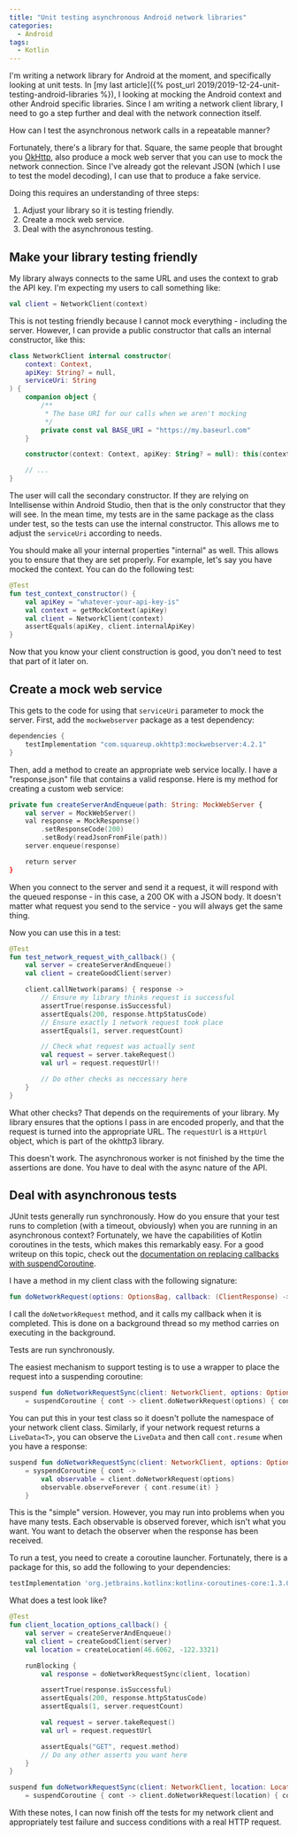 ```yaml
---
title: "Unit testing asynchronous Android network libraries"
categories:
  - Android
tags:
  - Kotlin
---
```


I'm writing a network library for Android at the moment, and specifically looking at unit tests.  In [my last article]({% post_url 2019/2019-12-24-unit-testing-android-libraries %}), I looking at mocking the Android context and other Android specific libraries.  Since I am writing a network client library, I need to go a step further and deal with the network connection itself.  

How can I test the asynchronous network calls in a repeatable manner?

Fortunately, there's a library for that.  Square, the same people that brought you [OkHttp](https://square.github.io/okhttp/), also produce a mock web server that you can use to mock the network connection.  Since I've already got the relevant JSON (which I use to test the model decoding), I can use that to produce a fake service.

Doing this requires an understanding of three steps:

1. Adjust your library so it is testing friendly.
2. Create a mock web service.
3. Deal with the asynchronous testing.

## Make your library testing friendly

My library always connects to the same URL and uses the context to grab the API key.  I'm expecting my users to call something like:

```kotlin
val client = NetworkClient(context)
```

This is not testing friendly because I cannot mock everything - including the server.  However, I can provide a public constructor that calls an internal constructor, like this:

```kotlin
class NetworkClient internal constructor(
    context: Context,
    apiKey: String? = null,
    serviceUri: String
) {
    companion object {
        /**
         * The base URI for our calls when we aren't mocking
         */
        private const val BASE_URI = "https://my.baseurl.com"
    }

    constructor(context: Context, apiKey: String? = null): this(context, apiKey, BASE_URI)

    // ...
}
```

The user will call the secondary constructor.  If they are relying on Intellisense within Android Studio, then that is the only constructor that they will see.  In the mean time, my tests are in the same package as the class under test, so the tests can use the internal constructor.  This allows me to adjust the `serviceUri` according to needs.

You should make all your internal properties "internal" as well.  This allows you to ensure that they are set properly.  For example, let's say you have mocked the context.  You can do the following test:

```kotlin
@Test
fun test_context_constructor() {
    val apiKey = "whatever-your-api-key-is"
    val context = getMockContext(apiKey)
    val client = NetworkClient(context)
    assertEquals(apiKey, client.internalApiKey)
}
```

Now that you know your client construction is good, you don't need to test that part of it later on.

## Create a mock web service

This gets to the code for using that `serviceUri` parameter to mock the server.  First, add the `mockwebserver` package as a test dependency:

```gradle
dependencies {
    testImplementation "com.squareup.okhttp3:mockwebserver:4.2.1"
}
```

Then, add a method to create an appropriate web service locally.  I have a "response.json" file that contains a valid response.  Here is my method for creating a custom web service:

```kotlin
private fun createServerAndEnqueue(path: String: MockWebServer {
    val server = MockWebServer()
    val response = MockResponse()
        .setResponseCode(200)
        .setBody(readJsonFromFile(path))
    server.enqueue(response)

    return server
}
```

When you connect to the server and send it a request, it will respond with the queued response - in this case, a 200 OK with a JSON body.  It doesn't matter what request you send to the service - you will always get the same thing.

Now you can use this in a test:

```kotlin
@Test
fun test_network_request_with_callback() {
    val server = createServerAndEnqueue()
    val client = createGoodClient(server)

    client.callNetwork(params) { response -> 
        // Ensure my library thinks request is successful
        assertTrue(response.isSuccessful)
        assertEquals(200, response.httpStatusCode)
        // Ensure exactly 1 network request took place
        assertEquals(1, server.requestCount)

        // Check what request was actually sent
        val request = server.takeRequest()
        val url = request.requestUrl!!

        // Do other checks as neccessary here
    }
}
```

What other checks?  That depends on the requirements of your library.  My library ensures that the options I pass in are encoded properly, and that the request is turned into the appropriate URL.  The `requestUrl` is a `HttpUrl` object, which is part of the okhttp3 library.

This doesn't work.  The asynchronous worker is not finished by the time the assertions are done.  You have to deal with the async nature of the API.

## Deal with asynchronous tests

JUnit tests generally run synchronously.  How do you ensure that your test runs to completion (with a timeout, obviously) when you are running in an asynchronous context?  Fortunately, we have the capabilities of Kotlin coroutines in the tests, which makes this remarkably easy.  For a good writeup on this topic, check out the [documentation on replacing callbacks with suspendCoroutine](https://github.com/Kotlin/KEEP/blob/master/proposals/coroutines.md#wrapping-callbacks).

I have a method in my client class with the following signature:

```kotlin
fun doNetworkRequest(options: OptionsBag, callback: (ClientResponse) -> Unit)
```

I call the `doNetworkRequest` method, and it calls my callback when it is completed.  This is done on a background thread so my method carries on executing in the background.

Tests are run synchronously.

The easiest mechanism to support testing is to use a wrapper to place the request into a suspending coroutine:

```kotlin
suspend fun doNetworkRequestSync(client: NetworkClient, options: OptionsBag): ClientResponse
    = suspendCoroutine { cont -> client.doNetworkRequest(options) { cont.resume(it) } }
```

You can put this in your test class so it doesn't pollute the namespace of your network client class.  Similarly, if your network request returns a `LiveData<T>`, you can observe the `LiveData` and then call `cont.resume` when you have a response:

```kotlin
suspend fun doNetworkRequestSync(client: NetworkClient, options: OptionsBag): ClientResponse
    = syspendCoroutine { cont ->
        val observable = client.doNetworkRequest(options)
        observable.observeForever { cont.resume(it) }
    }
```

This is the "simple" version.  However, you may run into problems when you have many tests.  Each observable is observed forever, which isn't what you want.  You want to detach the observer when the response has been received.

To run a test, you need to create a coroutine launcher.  Fortunately, there is a package for this, so add the following to your dependencies:

```gradle
testImplementation 'org.jetbrains.kotlinx:kotlinx-coroutines-core:1.3.0'
```

What does a test look like?

```kotlin
@Test
fun client_location_options_callback() {
    val server = createServerAndEnqueue()
    val client = createGoodClient(server)
    val location = createLocation(46.6062, -122.3321)

    runBlocking {
        val response = doNetworkRequestSync(client, location)

        assertTrue(response.isSuccessful)
        assertEquals(200, response.httpStatusCode)
        assertEquals(1, server.requestCount)

        val request = server.takeRequest()
        val url = request.requestUrl

        assertEquals("GET", request.method)
        // Do any other asserts you want here
    }
}

suspend fun doNetworkRequestSync(client: NetworkClient, location: Location): NetworkResponse
    = suspendCoroutine { cont -> client.doNetworkRequest(location) { cont.resume(it) }}
```

With these notes, I can now finish off the tests for my network client and appropriately test failure and success conditions with a real HTTP request.

